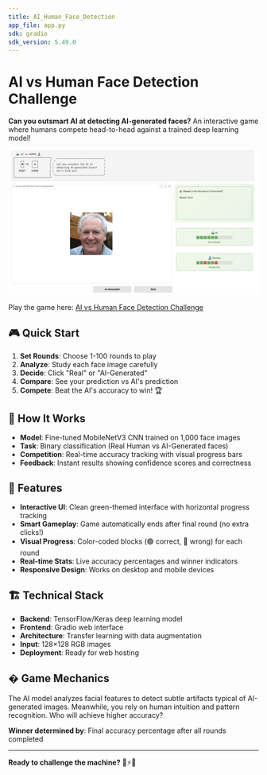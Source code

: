 ```yaml
---
title: AI_Human_Face_Detection
app_file: app.py
sdk: gradio
sdk_version: 5.49.0
---
```

# AI vs Human Face Detection Challenge

**Can you outsmart AI at detecting AI-generated faces?** An interactive game where humans compete head-to-head against a trained deep learning model!

<div align="center">
  <img src="game_ui.png" alt="Game UI"/>
</div>

Play the game here: [AI vs Human Face Detection Challenge](https://huggingface.co/spaces/nyakura/AI_Human_Face_Detection)

## 🎮 Quick Start

1. **Set Rounds**: Choose 1-100 rounds to play
2. **Analyze**: Study each face image carefully  
3. **Decide**: Click "Real" or "AI-Generated"
4. **Compare**: See your prediction vs AI's prediction
5. **Compete**: Beat the AI's accuracy to win! 🏆

## 🧠 How It Works

- **Model**: Fine-tuned MobileNetV3 CNN trained on 1,000 face images
- **Task**: Binary classification (Real Human vs AI-Generated faces)
- **Competition**: Real-time accuracy tracking with visual progress bars
- **Feedback**: Instant results showing confidence scores and correctness

## 🎯 Features

- **Interactive UI**: Clean green-themed interface with horizontal progress tracking
- **Smart Gameplay**: Game automatically ends after final round (no extra clicks!)
- **Visual Progress**: Color-coded blocks (🟢 correct, 🔴 wrong) for each round
- **Real-time Stats**: Live accuracy percentages and winner indicators
- **Responsive Design**: Works on desktop and mobile devices

## 🏗️ Technical Stack

- **Backend**: TensorFlow/Keras deep learning model
- **Frontend**: Gradio web interface
- **Architecture**: Transfer learning with data augmentation
- **Input**: 128×128 RGB images
- **Deployment**: Ready for web hosting

## � Game Mechanics

The AI model analyzes facial features to detect subtle artifacts typical of AI-generated images. Meanwhile, you rely on human intuition and pattern recognition. Who will achieve higher accuracy?

**Winner determined by**: Final accuracy percentage after all rounds completed

---

**Ready to challenge the machine?** 🤖⚡👤

